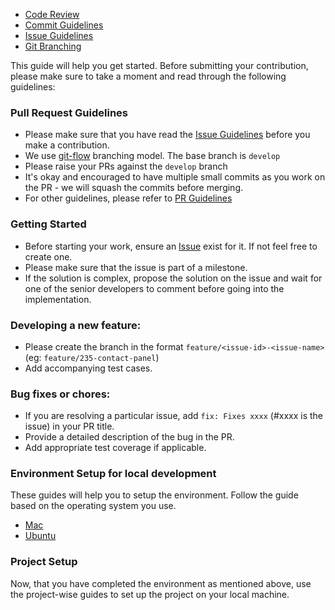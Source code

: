 * [Code Review](https://github.com/Programmer/guidelines/Code-Review)
* [Commit Guidelines](https://github.com/Programmer/guidelines/Commit-Guidelines)
* [Issue Guidelines](https://github.com/Programmer/guidelines/Issue-Guidelines)
* [Git Branching](https://github.com/Programmer/guidelines/Git-Branching)



This guide will help you get started. Before submitting your contribution, please make sure to take a moment and read through the following guidelines:

### Pull Request Guidelines

- Please make sure that you have read the [Issue Guidelines](https://github.com/Programmer/guidelines/Issue-Guidelines) before you make a contribution.
- We use [git-flow](https://nvie.com/posts/a-successful-git-branching-model/) branching model. The base branch is `develop`
- Please raise your PRs against the `develop` branch
- It's okay and encouraged to have multiple small commits as you work on the PR - we will squash the commits before merging.
- For other guidelines, please refer to [PR Guidelines](https://github.com/Programmer/guidelines/PR-Guidelines)


### Getting Started

- Before starting your work, ensure an [Issue]() exist for it. If not feel free to create one.
- Please make sure that the issue is part of a milestone.
- If the solution is complex, propose the solution on the issue and wait for one of the senior developers to comment before going into the implementation.


### Developing a new feature:

- Please create the branch in the format `feature/<issue-id>-<issue-name>` (eg: `feature/235-contact-panel`)
- Add accompanying test cases.

### Bug fixes or chores:
- If you are resolving a particular issue, add `fix: Fixes xxxx` (#xxxx is the issue) in your PR title.
- Provide a detailed description of the bug in the PR.
- Add appropriate test coverage if applicable.

### Environment Setup for local development

These guides will help you to setup the environment. Follow the guide based on the operating system you use.

* [Mac]()
* [Ubuntu]()



### Project Setup

Now, that you have completed the environment as mentioned above, use the project-wise guides to set up the project on your local machine.